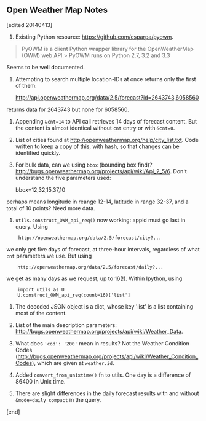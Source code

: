 ## Open Weather Map Notes

[edited 20140413]

1. Existing Python resource: https://github.com/csparpa/pyowm.

> PyOWM is a client Python wrapper library for the OpenWeatherMap (OWM) web API.>
> PyOWM runs on Python 2.7, 3.2 and 3.3

Seems to be well documented.

1. Attempting to search multiple location-IDs at once returns only the first of them:

    http://api.openweathermap.org/data/2.5/forecast?id=2643743,6058560

returns data for 2643743 but none for 6058560.

1. Appending `&cnt=14` to API call retrieves 14 days of forecast content. But the content is almost identical without `cnt` entry or with `&cnt=0`.

1. List of cities found at http://openweathermap.org/help/city_list.txt. Code written to keep a copy of this, with hash, so that changes can be identified quickly.

1. For bulk data, can we using `bbox` (bounding box find)? http://bugs.openweathermap.org/projects/api/wiki/Api_2_5/6. Don't understand the five parameters used:

    bbox=12,32,15,37,10

perhaps means longitude in reange 12-14, latitude in range 32-37, and a total of 10 points? Need more data.

1. `utils.construct_OWM_api_req()` now working: appid must go last in query. Using

        http://openweathermap.org/data/2.5/forecast/city?...

we only get five days of forecast, at three-hour intervals, regardless of what `cnt` parameters we use. But using

        http://openweathermap.org/data/2.5/forecast/daily?...

we get as many days as we request, up to 16(!). Within Ipython, using

        import utils as U
        U.construct_OWM_api_req(count=16)['list']

1. The decoded JSON object is a dict, whose key 'list' is a list containing most of the content.

1. List of the main description parameters: http://bugs.openweathermap.org/projects/api/wiki/Weather_Data.

1. What does `'cod': '200'` mean in results? Not the Weather Condition Codes (http://bugs.openweathermap.org/projects/api/wiki/Weather_Condition_Codes), which are given at `weather.id`.

1. Added `convert_from_unixtime()` fn to utils. One day is a difference of 86400 in Unix time.

1. There are slight differences in the daily forecast results with and without `&mode=daily_compact` in the query. 

[end]
